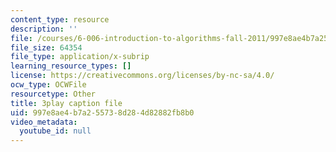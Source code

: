 ```yaml
---
content_type: resource
description: ''
file: /courses/6-006-introduction-to-algorithms-fall-2011/997e8ae4b7a255738d284d82882fb8b0_t5Wxk96QjUk.vtt
file_size: 64354
file_type: application/x-subrip
learning_resource_types: []
license: https://creativecommons.org/licenses/by-nc-sa/4.0/
ocw_type: OCWFile
resourcetype: Other
title: 3play caption file
uid: 997e8ae4-b7a2-5573-8d28-4d82882fb8b0
video_metadata:
  youtube_id: null
---
```

